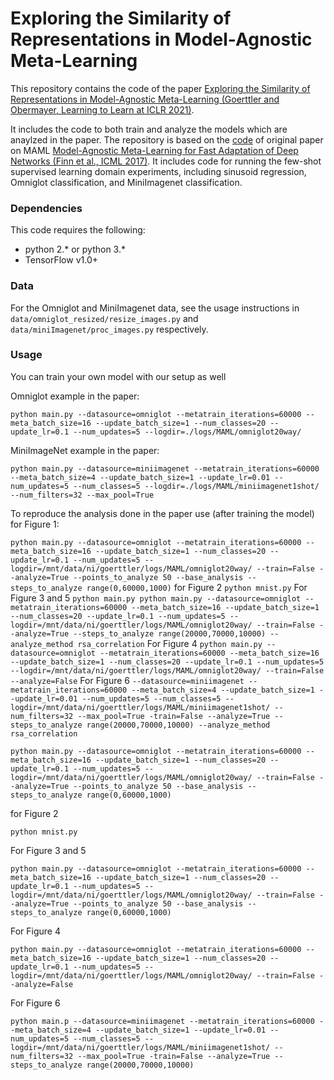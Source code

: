  # Exploring the Similarity of Representations in Model-Agnostic Meta-Learning
 
 This repository contains the code of the paper [Exploring the Similarity of Representations in Model-Agnostic Meta-Learning (Goerttler and Obermayer, Learning to Learn at ICLR 2021)](https://openreview.net/forum?id=yOQbCLSWg0b). 
 
 It includes the code to both train and analyze the models which are anaylzed in the paper.
 The repository is based on the [code](https://github.com/cbfinn/maml) of original paper on MAML [Model-Agnostic Meta-Learning for Fast Adaptation of Deep Networks (Finn et al., ICML 2017)](https://arxiv.org/abs/1703.03400). It includes code for running the few-shot supervised learning domain experiments, including sinusoid regression, Omniglot classification, and MiniImagenet classification.

### Dependencies
This code requires the following:
* python 2.\* or python 3.\*
* TensorFlow v1.0+

### Data
For the Omniglot and MiniImagenet data, see the usage instructions in ```data/omniglot_resized/resize_images.py``` and ```data/miniImagenet/proc_images.py``` respectively.

### Usage


You can train your own model with our setup as well

Omniglot example in the paper: 

```python main.py --datasource=omniglot --metatrain_iterations=60000 --meta_batch_size=16 --update_batch_size=1 --num_classes=20 --update_lr=0.1 --num_updates=5 --logdir=./logs/MAML/omniglot20way/```

MiniImageNet example in the paper: 

```python main.py --datasource=miniimagenet --metatrain_iterations=60000 --meta_batch_size=4 --update_batch_size=1 --update_lr=0.01 --num_updates=5 --num_classes=5 --logdir=./logs/MAML/miniimagenet1shot/ --num_filters=32 --max_pool=True```


To reproduce the analysis done in the paper use (after training the model)
for Figure 1:

`python main.py --datasource=omniglot --metatrain_iterations=60000 --meta_batch_size=16 --update_batch_size=1 --num_classes=20 --update_lr=0.1 --num_updates=5 --logdir=/mnt/data/ni/goerttler/logs/MAML/omniglot20way/ --train=False --analyze=True --points_to_analyze 50 --base_analysis --steps_to_analyze range(0,60000,1000)`
for Figure 2
`python mnist.py`
For Figure 3 and 5
`python main.py python main.py --datasource=omniglot --metatrain_iterations=60000 --meta_batch_size=16 --update_batch_size=1 --num_classes=20 --update_lr=0.1 --num_updates=5 --logdir=/mnt/data/ni/goerttler/logs/MAML/omniglot20way/ --train=False --analyze=True --steps_to_analyze range(20000,70000,10000) --analyze_method rsa_correlation`
For Figure 4
`python main.py --datasource=omniglot --metatrain_iterations=60000 --meta_batch_size=16 --update_batch_size=1 --num_classes=20 --update_lr=0.1 --num_updates=5 --logdir=/mnt/data/ni/goerttler/logs/MAML/omniglot20way/ --train=False --analyze=False`
For Figure 6
`--datasource=miniimagenet --metatrain_iterations=60000 --meta_batch_size=4 --update_batch_size=1 --update_lr=0.01 --num_updates=5 --num_classes=5 --logdir=/mnt/data/ni/goerttler/logs/MAML/miniimagenet1shot/ --num_filters=32 --max_pool=True -train=False --analyze=True --steps_to_analyze range(20000,70000,10000) --analyze_method rsa_correlation`


```python main.py --datasource=omniglot --metatrain_iterations=60000 --meta_batch_size=16 --update_batch_size=1 --num_classes=20 --update_lr=0.1 --num_updates=5 --logdir=/mnt/data/ni/goerttler/logs/MAML/omniglot20way/ --train=False --analyze=True --points_to_analyze 50 --base_analysis --steps_to_analyze range(0,60000,1000)```

for Figure 2

```python mnist.py```

For Figure 3 and 5

```python main.py --datasource=omniglot --metatrain_iterations=60000 --meta_batch_size=16 --update_batch_size=1 --num_classes=20 --update_lr=0.1 --num_updates=5 --logdir=/mnt/data/ni/goerttler/logs/MAML/omniglot20way/ --train=False --analyze=True --points_to_analyze 50 --base_analysis --steps_to_analyze range(0,60000,1000)```

For Figure 4

```python main.py --datasource=omniglot --metatrain_iterations=60000 --meta_batch_size=16 --update_batch_size=1 --num_classes=20 --update_lr=0.1 --num_updates=5 --logdir=/mnt/data/ni/goerttler/logs/MAML/omniglot20way/ --train=False --analyze=False```

For Figure 6

```python main.p --datasource=miniimagenet --metatrain_iterations=60000 --meta_batch_size=4 --update_batch_size=1 --update_lr=0.01 --num_updates=5 --num_classes=5 --logdir=/mnt/data/ni/goerttler/logs/MAML/miniimagenet1shot/ --num_filters=32 --max_pool=True -train=False --analyze=True --steps_to_analyze range(20000,70000,10000)```

